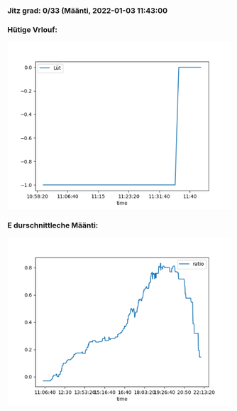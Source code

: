 ### Jitz grad: 0/33 (Määnti, 2022-01-03 11:43:00

### Hütige Vrlouf:
![Graph](Today.png)

### E durschnittleche Määnti:
![Graph](Määnti.png)
